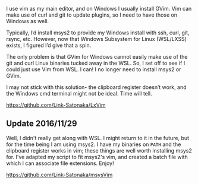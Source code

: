 I use vim as my main editor, and on Windows I usually install GVim. Vim can make use of curl and git to update plugins, so I need to have those on Windows as well.

Typically, I’d install msys2 to provide my Windows install with ssh, curl, git, rsync, etc. However, now that Windows Subsystem for Linux (WSL/LXSS) exists, I figured I’d give that a spin.

<!-- more -->

The only problem is that GVim for Windows cannot easily make use of the git and curl Linux binaries tucked away in the WSL. So, I set off to see if I could just use Vim from WSL. I can! I no longer need to install msys2 or GVim.

I may not stick with this solution- the clipboard register doesn’t work, and the Windows cmd terminal might not be ideal. Time will tell.

<https://github.com/Link-Satonaka/LxVim>

## Update 2016/11/29

Well, I didn't really get along with WSL. I might return to it in the future, but for the time being I am using msys2. I have my binaries on `PATH` and the clipboard register works in vim; these things are well worth installing msys2 for. I've adapted my script to fit msys2's vim, and created a batch file with which I can associate file extensions. Enjoy!

<https://github.com/Link-Satonaka/msysVim>
